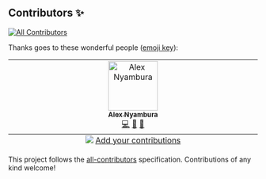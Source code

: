 
## Contributors ✨

<!-- ALL-CONTRIBUTORS-BADGE:START - Do not remove or modify this section -->
[![All Contributors](https://img.shields.io/badge/all_contributors-1-orange.svg?style=flat-square)](#contributors-)
<!-- ALL-CONTRIBUTORS-BADGE:END -->

Thanks goes to these wonderful people ([emoji key](https://allcontributors.org/docs/en/emoji-key)):

<!-- ALL-CONTRIBUTORS-LIST:START - Do not remove or modify this section -->
<!-- prettier-ignore-start -->
<!-- markdownlint-disable -->
<table>
  <tbody>
    <tr>
      <td align="center" valign="top" width="14.28%"><a href="https://techandgeneral.com"><img src="https://avatars.githubusercontent.com/u/112326970?v=4?s=100" width="100px;" alt="Alex Nyambura"/><br /><sub><b>Alex Nyambura</b></sub></a><br /><a href="https://github.com/GDSC-UoEm/public-apis/commits?author=lxmwaniky" title="Code">💻</a> <a href="https://github.com/GDSC-UoEm/public-apis/commits?author=lxmwaniky" title="Documentation">📖</a> <a href="https://github.com/GDSC-UoEm/public-apis/issues?q=author%3Alxmwaniky" title="Bug reports">🐛</a></td>
    </tr>
  </tbody>
  <tfoot>
    <tr>
      <td align="center" size="13px" colspan="7">
        <img src="https://raw.githubusercontent.com/all-contributors/all-contributors-cli/1b8533af435da9854653492b1327a23a4dbd0a10/assets/logo-small.svg">
          <a href="https://all-contributors.js.org/docs/en/bot/usage">Add your contributions</a>
        </img>
      </td>
    </tr>
  </tfoot>
</table>

<!-- markdownlint-restore -->
<!-- prettier-ignore-end -->

<!-- ALL-CONTRIBUTORS-LIST:END -->

This project follows the [all-contributors](https://github.com/all-contributors/all-contributors) specification. Contributions of any kind welcome!
